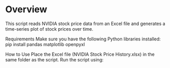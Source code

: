 # Overview
This script reads NVIDIA stock price data from an Excel file and generates a time-series plot of stock prices over time.

Requirements
Make sure you have the following Python libraries installed:
pip install pandas matplotlib openpyxl

How to Use
Place the Excel file (NVIDIA Stock Price History.xlsx) in the same folder as the script.
Run the script using:

